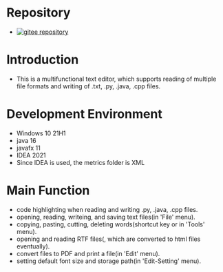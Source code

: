# Repository
- [![gitee repository](https://gitee.com/static/images/logo-black.svg?t=158106664)](https://gitee.com/clifford_xiang/assessment1-251-2021-libin-clifford.git)
# Introduction
- This is a multifunctional text editor, which supports reading of multiple file formats and writing of .txt, .py, .java, .cpp files.
# Development Environment
- Windows 10 21H1
- java 16
- javafx 11
- IDEA 2021
- Since IDEA is used, the metrics folder is XML
# Main Function
- code highlighting when reading and writing .py, .java, .cpp files.
- opening, reading, writeing, and saving text files(in 'File' menu).
- copying, pasting, cutting, deleting words(shortcut key or in 'Tools' menu).
- opening and reading RTF files(, which are converted to html files eventually).
- convert files to PDF and print a file(in 'Edit' menu).
- setting default font size and storage path(in 'Edit-Setting' menu).